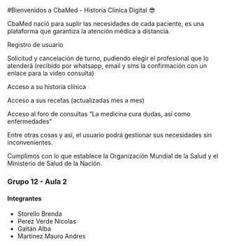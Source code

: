 #Bienvenidos a CbaMed - Historia Clinica Digital 😎

CbaMed nació para suplir las necesidades de cada paciente, es una plataforma que garantiza la atención médica a distancia.

Registro de usuario

Solicitud y cancelación de turno, pudiendo elegir el profesional que lo atenderá (recibido por whatsapp, email y sms la confirmación con un enlace para la video consulta)

Acceso a su historia clínica

Acceso a sus recetas (actualizadas mes a mes)

Acceso al foro de consultas “La medicina cura dudas, así como enfermedades”

Entre otras cosas y así, el usuario podrá gestionar sus necesidades sin inconvenientes.

Cumplimos con lo que establece la Organización Mundial de la Salud y el Ministerio de Salud de la Nación.

### Grupo 12 - Aula 2 
#### Integrantes

- Storello Brenda
- Perez Verde Nicolas
- Gaitán Alba
- Martinez Mauro Andres
